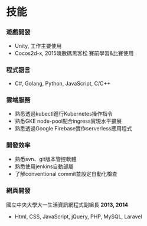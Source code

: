 # 技能

### 遊戲開發
- Unity, 工作主要使用
- Cocos2d-x, 2015曉數碼黑客松 賽前學習&比賽使用

### 程式語言
- C#, Golang, Python, JavaScript, C/C++

### 雲端服務
- 熟悉透過kubectl進行Kubernetes操作指令
- 熟悉GKE node-pool配合ingress實現水平擴展
- 熟悉透過Google Firebase實作serverless應用程式
  
### 開發效率
- 熟悉svn、git版本管控軟體
- 熟悉使用jenkins自動部屬
- 了解conventional commit並設定自動化檢查

### 網頁開發
國立中央大學大一生活資訊網程式副組長 **2013, 2014**
- Html, CSS, JavaScript, jQuery, PHP, MySQL, Laravel
